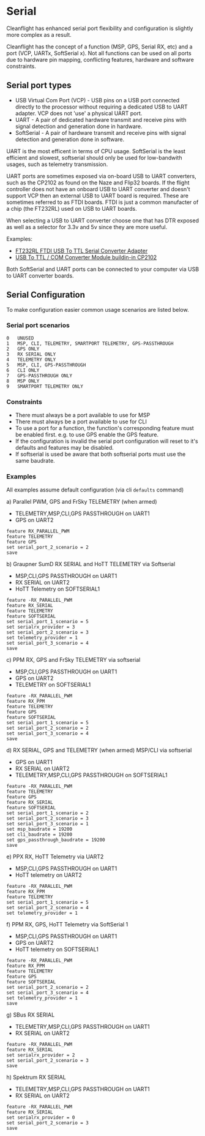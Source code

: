 # Serial

Cleanflight has enhanced serial port flexibility and configuration is slightly more complex as a result.

Cleanflight has the concept of a function (MSP, GPS, Serial RX, etc) and a port (VCP, UARTx, SoftSerial x).
Not all functions can be used on all ports due to hardware pin mapping, conflicting features, hardware and software
constraints.

## Serial port types

* USB Virtual Com Port (VCP) - USB pins on a USB port connected directly to the processor without requiring
a dedicated USB to UART adapter.  VCP does not 'use' a physical UART port.
* UART - A pair of dedicated hardware transmit and receive pins with signal detection and generation done in hardware.
* SoftSerial - A pair of hardware transmit and receive pins with signal detection and generation done in software.

UART is the most efficent in terms of CPU usage.
SoftSerial is the least efficient and slowest, softserial should only be used for low-bandwith usages, such as telemetry transmission.

UART ports are sometimes exposed via on-board USB to UART converters, such as the CP2102 as found on the Naze and Flip32 boards.
If the flight controller does not have an onboard USB to UART converter and doesn't support VCP then an external USB to UART board is required.
These are sometimes referred to as FTDI boards.  FTDI is just a common manufacter of a chip (the FT232RL) used on USB to UART boards.

When selecting a USB to UART converter choose one that has DTR exposed as well as a selector for 3.3v and 5v since they are more useful.

Examples:
 
 * [FT232RL FTDI USB To TTL Serial Converter Adapter](http://www.banggood.com/FT232RL-FTDI-USB-To-TTL-Serial-Converter-Adapter-Module-For-Arduino-p-917226.html)
 * [USB To TTL / COM Converter Module buildin-in CP2102](http://www.banggood.com/Wholesale-USB-To-TTL-Or-COM-Converter-Module-Buildin-in-CP2102-New-p-27989.html)

Both SoftSerial and UART ports can be connected to your computer via USB to UART converter boards. 

## Serial Configuration

To make configuration easier common usage scenarios are listed below.

### Serial port scenarios

```
0   UNUSED
1   MSP, CLI, TELEMETRY, SMARTPORT TELEMETRY, GPS-PASSTHROUGH
2   GPS ONLY
3   RX SERIAL ONLY
4   TELEMETRY ONLY
5   MSP, CLI, GPS-PASSTHROUGH
6   CLI ONLY
7   GPS-PASSTHROUGH ONLY
8   MSP ONLY
9   SMARTPORT TELEMETRY ONLY
```

### Constraints

* There must always be a port available to use for MSP
* There must always be a port available to use for CLI
* To use a port for a function, the function's corresponding feature must be enabled first.
e.g. to use GPS enable the GPS feature.
* If the configuration is invalid the serial port configuration will reset to it's defaults and features may be disabled.
* If softserial is used be aware that both softserial ports must use the same baudrate.

### Examples

All examples assume default configuration (via cli `defaults` command)

a) Parallel PWM, GPS and FrSky TELEMETRY (when armed)

- TELEMETRY,MSP,CLI,GPS PASSTHROUGH on UART1
- GPS on UART2

```
feature RX_PARALLEL_PWM
feature TELEMETRY
feature GPS
set serial_port_2_scenario = 2
save
```

b) Graupner SumD RX SERIAL and HoTT TELEMETRY via Softserial

- MSP,CLI,GPS PASSTHROUGH on UART1
- RX SERIAL on UART2
- HoTT Telemetry on SOFTSERIAL1
```
feature -RX_PARALLEL_PWM
feature RX_SERIAL
feature TELEMETRY
feature SOFTSERIAL 
set serial_port_1_scenario = 5
set serialrx_provider = 3
set serial_port_2_scenario = 3
set telemetry_provider = 1
set serial_port_3_scenario = 4
save
```

c) PPM RX, GPS and FrSky TELEMETRY via softserial

- MSP,CLI,GPS PASSTHROUGH on UART1
- GPS on UART2
- TELEMETRY on SOFTSERIAL1

```
feature -RX_PARALLEL_PWM
feature RX_PPM
feature TELEMETRY
feature GPS
feature SOFTSERIAL
set serial_port_1_scenario = 5
set serial_port_2_scenario = 2
set serial_port_3_scenario = 4
save
```
d) RX SERIAL, GPS and TELEMETRY (when armed) MSP/CLI via softserial

- GPS on UART1
- RX SERIAL on UART2
- TELEMETRY,MSP,CLI,GPS PASSTHROUGH on SOFTSERIAL1

```
feature -RX_PARALLEL_PWM
feature TELEMETRY
feature GPS
feature RX_SERIAL
feature SOFTSERIAL
set serial_port_1_scenario = 2
set serial_port_2_scenario = 3
set serial_port_3_scenario = 1
set msp_baudrate = 19200
set cli_baudrate = 19200
set gps_passthrough_baudrate = 19200
save
```

e) PPX RX, HoTT Telemetry via UART2

- MSP,CLI,GPS PASSTHROUGH on UART1
- HoTT telemetry on UART2

```
feature -RX_PARALLEL_PWM
feature RX_PPM
feature TELEMETRY
set serial_port_1_scenario = 5
set serial_port_2_scenario = 4
set telemetry_provider = 1
```

f) PPM RX, GPS, HoTT Telemetry via SoftSerial 1

- MSP,CLI,GPS PASSTHROUGH on UART1
- GPS on UART2
- HoTT telemetry on SOFTSERIAL1

```
feature -RX_PARALLEL_PWM
feature RX_PPM
feature TELEMETRY
feature GPS
feature SOFTSERIAL
set serial_port_2_scenario = 2
set serial_port_3_scenario = 4
set telemetry_provider = 1
save
```

g) SBus RX SERIAL 

- TELEMETRY,MSP,CLI,GPS PASSTHROUGH on UART1
- RX SERIAL on UART2

```
feature -RX_PARALLEL_PWM
feature RX_SERIAL
set serialrx_provider = 2
set serial_port_2_scenario = 3
save
```

h) Spektrum RX SERIAL 

- TELEMETRY,MSP,CLI,GPS PASSTHROUGH on UART1
- RX SERIAL on UART2

```
feature -RX_PARALLEL_PWM
feature RX_SERIAL
set serialrx_provider = 0
set serial_port_2_scenario = 3
save
```